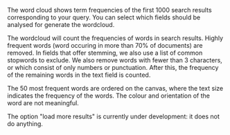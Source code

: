 The word cloud shows term frequencies of the first 1000 search results corresponding to your query. You can select which fields should be analysed for generate the wordcloud.

The wordcloud will count the frequencies of words in search results. Highly frequent words (word occuring in more than 70% of documents) are removed. In fields that offer stemming, we also use a list of common stopwords to exclude. We also remove words with fewer than 3 characters, or which consist of only numbers or punctuation. After this, the frequency of the remaining words in the text field is counted.

The 50 most frequent words are ordered on the canvas, where the text size indicates the frequency of the words. The colour and orientation of the word are not meaningful.

The option "load more results" is currently under development: it does not do anything.
